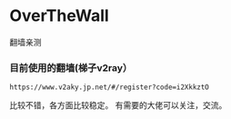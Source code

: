# OverTheWall
翻墙亲测


### 目前使用的翻墙(梯子v2ray）

`https://www.v2aky.jp.net/#/register?code=i2XkkztO`

比较不错，各方面比较稳定。
有需要的大佬可以关注，交流。

